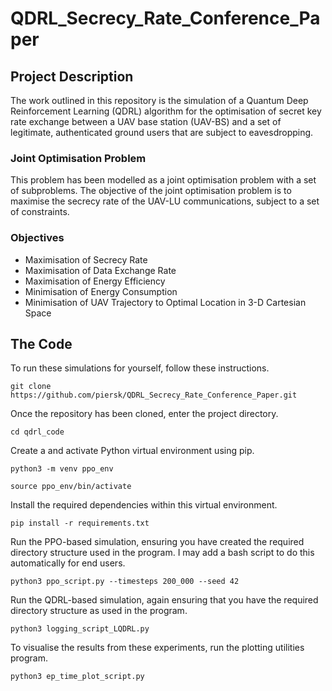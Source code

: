 # QDRL_Secrecy_Rate_Conference_Paper
## Project Description
The work outlined in this repository is the simulation of a Quantum Deep Reinforcement Learning (QDRL) algorithm for the optimisation of secret key rate exchange between a UAV base station (UAV-BS) and a set of legitimate, authenticated ground users that are subject to eavesdropping. 
### Joint Optimisation Problem 
This problem has been modelled as a joint optimisation problem with a set of subproblems. 
The objective of the joint optimisation problem is to maximise the secrecy rate of the UAV-LU communications, subject to a set of constraints.
### Objectives
- Maximisation of Secrecy Rate
- Maximisation of Data Exchange Rate
- Maximisation of Energy Efficiency
- Minimisation of Energy Consumption
- Minimisation of UAV Trajectory to Optimal Location in 3-D Cartesian Space
## The Code
To run these simulations for yourself, follow these instructions.

``git clone https://github.com/piersk/QDRL_Secrecy_Rate_Conference_Paper.git``

Once the repository has been cloned, enter the project directory.

``cd qdrl_code``

Create a and activate Python virtual environment using pip.

``python3 -m venv ppo_env``

``source ppo_env/bin/activate``

Install the required dependencies within this virtual environment.

``pip install -r requirements.txt``

Run the PPO-based simulation, ensuring you have created the required directory structure used in the program. I may add a bash script to do this automatically for end users.

``python3 ppo_script.py --timesteps 200_000 --seed 42``

Run the QDRL-based simulation, again ensuring that you have the required directory structure as used in the program.

``python3 logging_script_LQDRL.py``

To visualise the results from these experiments, run the plotting utilities program.

``python3 ep_time_plot_script.py``
